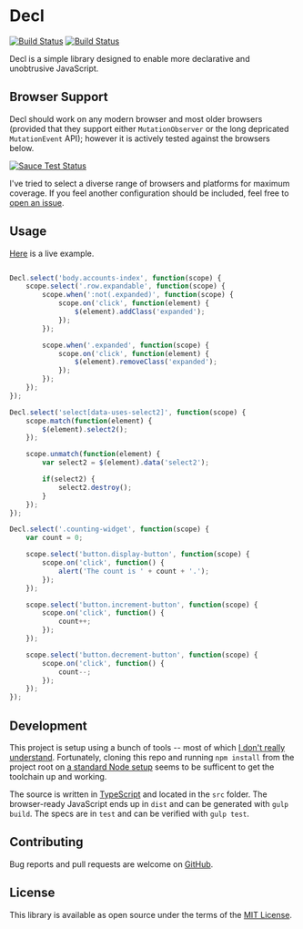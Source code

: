 # Decl 

[![Build Status](https://travis-ci.org/anarchocurious/decl.svg?branch=master)](https://travis-ci.org/anarchocurious/decl) [![Build Status](https://saucelabs.com/buildstatus/decl)](https://saucelabs.com/u/decl)

Decl is a simple library designed to enable more declarative and unobtrusive JavaScript.


## Browser Support

Decl should work on any modern browser and most older browsers (provided that they support either `MutationObserver` or the long depricated `MutationEvent` API); however it is actively tested against the browsers below.

[![Sauce Test Status](https://saucelabs.com/browser-matrix/decl.svg)](https://saucelabs.com/u/decl)

I've tried to select a diverse range of browsers and platforms for maximum coverage. If you feel another configuration should be included, feel free to [open an issue](https://github.com/anarchocurious/decl/issues/new).


## Usage

[Here](https://jsfiddle.net/wtzp3xz1/) is a live example.


```javascript

Decl.select('body.accounts-index', function(scope) {
    scope.select('.row.expandable', function(scope) {
        scope.when(':not(.expanded)', function(scope) {
            scope.on('click', function(element) {
                $(element).addClass('expanded');
            });
        });

        scope.when('.expanded', function(scope) {
            scope.on('click', function(element) {
                $(element).removeClass('expanded');
            });
        });
    });
});

Decl.select('select[data-uses-select2]', function(scope) {
    scope.match(function(element) {
        $(element).select2();
    });

    scope.unmatch(function(element) {
        var select2 = $(element).data('select2');

        if(select2) {
            select2.destroy();
        }
    });
});

Decl.select('.counting-widget', function(scope) {
    var count = 0;

    scope.select('button.display-button', function(scope) {
        scope.on('click', function() {
            alert('The count is ' + count + '.');
        });
    });

    scope.select('button.increment-button', function(scope) {
        scope.on('click', function() {
            count++;
        });
    });

    scope.select('button.decrement-button', function(scope) {
        scope.on('click', function() {
            count--;
        });
    });
});

```


## Development

This project is setup using a bunch of tools -- most of which [I don't really understand](https://hackernoon.com/how-it-feels-to-learn-javascript-in-2016-d3a717dd577f). Fortunately, cloning this repo and running `npm install` from the project root on [a standard Node setup](https://nodejs.org/) seems to be sufficent to get the toolchain up and working.

The source is written in [TypeScript](https://www.typescriptlang.org/) and located in the `src` folder. The browser-ready JavaScript ends up in `dist` and can be generated with `gulp build`. The specs are in `test` and can be verified with `gulp test`.


## Contributing

Bug reports and pull requests are welcome on [GitHub](https://github.com/anarchocurious/decl).


## License

This library is available as open source under the terms of the [MIT License](http://opensource.org/licenses/MIT).
